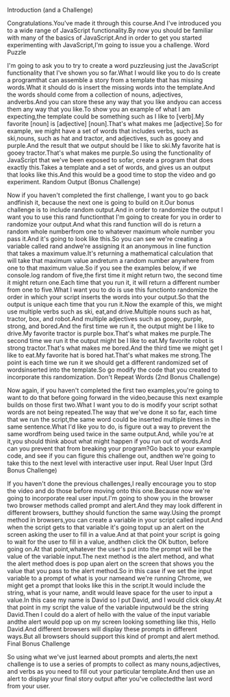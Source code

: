 Introduction (and a Challenge)

Congratulations.You've made it through this course.And I've introduced you to a wide range of JavaScript functionality.By now you should be familiar with many of the basics of JavaScript.And in order to get you started experimenting with JavaScript,I'm going to issue you a challenge.
Word Puzzle

I'm going to ask you to try to create a word puzzleusing just the JavaScript functionality that I've shown you so far.What I would like you to do Is create a programthat can assemble a story from a template that has missing words.What it should do is insert the missing words into the template.And the words should come from a collection of nouns, adjectives, andverbs.And you can store these any way that you like andyou can access them any way that you like.To show you an example of what I am expecting,the template could be something such as I like to [verb].My favorite [noun] is [adjective] [noun].That's what makes me [adjective].So for example, we might have a set of words that includes verbs, such as ski,nouns, such as hat and tractor, and adjectives, such as gooey and purple.And the result that we output should be I like to ski.My favorite hat is gooey tractor.That's what makes me purple.So using the functionality of JavaScript that we've been exposed to sofar, create a program that does exactly this.Takes a template and a set of words, and gives us an output that looks like this.And this would be a good time to stop the video and go experiment.
Random Output (Bonus Challenge)

Now if you haven't completed the first challenge, I want you to go back andfinish it, because the next one is going to build on it.Our bonus challenge is to include random output.And in order to randomize the output I want you to use this rand functionthat I'm going to create for you in order to randomize your output.And what this rand function will do is return a random whole numberfrom one to whatever maximum whole number you pass it.And it's going to look like this.So you can see we're creating a variable called rand andwe're assigning it an anonymous in line function that takes a maximum value.It's returning a mathematical calculation that will take that maximum value andreturn a random number anywhere from one to that maximum value.So if you see the examples below, if we console.log random of five,the first time it might return two, the second time it might return one.Each time that you run it, it will return a different number from one to five.What I want you to do is use this functionto randomize the order in which your script inserts the words into your output.So that the output is unique each time that you run it.Now the example of this, we might use multiple verbs such as ski, eat,and drive.Multiple nouns such as hat, tractor, box, and robot.And multiple adjectives such as gooey, purple, strong, and bored.And the first time we run it, the output might be I like to drive.My favorite tractor is purple box.That's what makes me purple.The second time we run it the output might be I like to eat.My favorite robot is strong tractor.That's what makes me bored.And the third time we might get I like to eat.My favorite hat is bored hat.That's what makes me strong.The point is each time we run it we should get a different randomized set of wordsinserted into the template.So go modify the code that you created to incorporate this randomization.
Don't Repeat Words (2nd Bonus Challenge)

Now again, if you haven't completed the first two examples,you're going to want to do that before going forward in the video,because this next example builds on those first two.What I want you to do is modify your script sothat words are not being repeated.The way that we've done it so far, each time that we run the script,the same word could be inserted multiple times in the same sentence.What I'd like you to do, is figure out a way to prevent the same wordfrom being used twice in the same output.And, while you're at it,you should think about what might happen if you run out of words.And can you prevent that from breaking your program?Go back to your example code, and see if you can figure this challenge out, andthen we're going to take this to the next level with interactive user input.
Real User Input (3rd Bonus Challenge)

If you haven't done the previous challenges,I really encourage you to stop the video and do those before moving onto this one.Because now we're going to incorporate real user input.I'm going to show you in the browser two browser methods called prompt and alert.And they may look different in different browsers, butthey should function the same way.Using the prompt method in browsers,you can create a variable in your script called input.And when the script gets to that variable it's going toput up an alert on the screen asking the user to fill in a value.And at that point your script is going to wait for the user to fill in a value, andthen click the OK button, before going on.At that point,whatever the user's put into the prompt will be the value of the variable input.The next method is the alert method, and what the alert method does is pop upan alert on the screen that shows you the value that you pass to the alert method.So in this case if we set the input variable to a prompt of what is your nameand we're running Chrome, we might get a prompt that looks like this in the script.It would include the string, what is your name, andit would leave space for the user to input a value.In this case my name is David so I put David, and I would click okay.At that point in my script the value of the variable inputwould be the string David.Then I could do a alert of hello with the value of the input variable andthe alert would pop up on my screen looking something like this, Hello David.And different browsers will display these prompts in different ways.But all browsers should support this kind of prompt and alert method.
Final Bonus Challenge

So using what we've just learned about prompts and alerts,the next challenge is to use a series of prompts to collect as many nouns,adjectives, and verbs as you need to fill out your particular template.And then use an alert to display your final story output after you've collectedthe last word from your user.